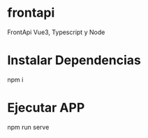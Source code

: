 # frontapi
FrontApi Vue3, Typescript y Node

# Instalar Dependencias

npm i

# Ejecutar APP

npm run serve